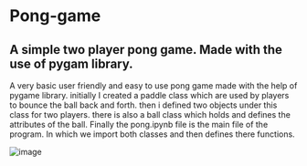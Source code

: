 # Pong-game
## A simple two player pong game. Made with the use of pygam library.
A very basic user friendly and easy to use pong game made with the help of pygame library.
initially I created a paddle class which are used by players to bounce the ball back and forth.
then i defined two objects under this class for two players.
there is also a ball class which holds and defines the attributes of the ball.
Finally the pong.ipynb file is the main file of the program. In which we import both classes and then defines there functions.





![image](https://user-images.githubusercontent.com/65821385/119846192-8cb16d80-bf27-11eb-8ab0-e4ad25eb1588.png)


